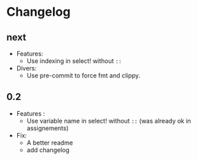 # Changelog

## next

- Features:
  - Use indexing in select! without `::`
- Divers:
  - Use pre-commit to force fmt and clippy.

## 0.2

- Features :
  - Use variable name in select! without `::` (was already ok in assignements)
- Fix:
  - A better readme
  - add changelog
